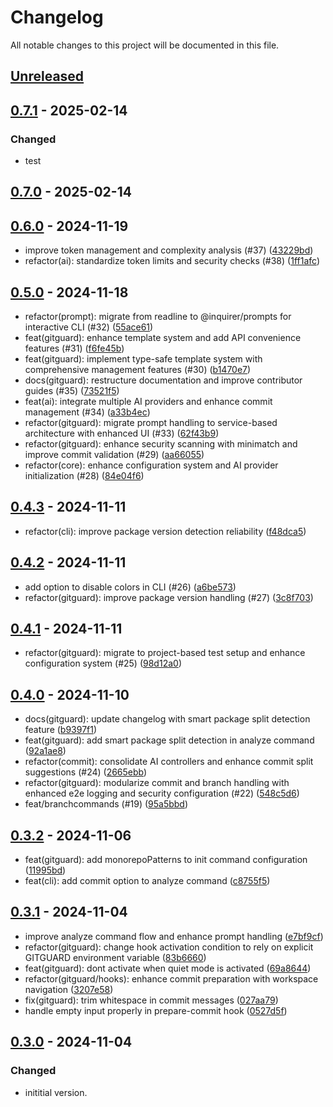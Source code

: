 # Changelog

All notable changes to this project will be documented in this file.

## [Unreleased]


## [0.7.1] - 2025-02-14
### Changed
- test
## [0.7.0] - 2025-02-14

## [0.6.0] - 2024-11-19
- improve token management and complexity analysis (#37) ([43229bd](https://github.com/deeeed/universe/commit/43229bd45361d629d81585179885deba1d891ade))
- refactor(ai): standardize token limits and security checks (#38) ([1ff1afc](https://github.com/deeeed/universe/commit/1ff1afc968cabbfb9a1c691f0d15acbdc4275b76))
## [0.5.0] - 2024-11-18
- refactor(prompt): migrate from readline to @inquirer/prompts for interactive CLI (#32) ([55ace61](https://github.com/deeeed/universe/commit/55ace61e83bb021e2d3067acbaadd79d4e0c88bd))
- feat(gitguard): enhance template system and add API convenience features (#31) ([f6fe45b](https://github.com/deeeed/universe/commit/f6fe45b1a6a38c9722a158df84a8a7d530167a8d))
- feat(gitguard): implement type-safe template system with comprehensive management features (#30) ([b1470e7](https://github.com/deeeed/universe/commit/b1470e75466717bcf55b522c2575eff901d1e42e))
- docs(gitguard): restructure documentation and improve contributor guides (#35) ([73521f5](https://github.com/deeeed/universe/commit/73521f56de0a560efe0fdddedc97dbcc7e3dc2e1))
- feat(ai): integrate multiple AI providers and enhance commit management (#34) ([a33b4ec](https://github.com/deeeed/universe/commit/a33b4ec570bef297f36e686d69a7a05b11f84e39))
- refactor(gitguard): migrate prompt handling to service-based architecture with enhanced UI (#33) ([62f43b9](https://github.com/deeeed/universe/commit/62f43b9af6505b17888dcc467f0a80b3fc0cbb93))
- refactor(gitguard): enhance security scanning with minimatch and improve commit validation (#29) ([aa66055](https://github.com/deeeed/universe/commit/aa6605543c90541248862a62f16be19746b4010f))
- refactor(core): enhance configuration system and AI provider initialization (#28) ([84e04f6](https://github.com/deeeed/universe/commit/84e04f63e43798ad344901efe5a97a93569c57fb))
## [0.4.3] - 2024-11-11
- refactor(cli): improve package version detection reliability ([f48dca5](https://github.com/deeeed/universe/commit/f48dca593b86f2f949de26931995cd7b7d89fad6))
## [0.4.2] - 2024-11-11
- add option to disable colors in CLI (#26) ([a6be573](https://github.com/deeeed/universe/commit/a6be573c495c611876e1026e0a85f902a9c40a3f))
- refactor(gitguard): improve package version handling (#27) ([3c8f703](https://github.com/deeeed/universe/commit/3c8f703ce62a16e320a0346ac934c112a119f560))
## [0.4.1] - 2024-11-11
- refactor(gitguard): migrate to project-based test setup and enhance configuration system (#25) ([98d12a0](https://github.com/deeeed/universe/commit/98d12a0ce58ab35aa923c58f2e377abc41bde2be))
## [0.4.0] - 2024-11-10
- docs(gitguard): update changelog with smart package split detection feature ([b9397f1](https://github.com/deeeed/universe/commit/b9397f1dfbac509d180323a69df2e0f230838ba0))
- feat(gitguard): add smart package split detection in analyze command ([92a1ae8](https://github.com/deeeed/universe/commit/92a1ae8f4ef4dc22f833876e27b70af807f74074))
- refactor(commit): consolidate AI controllers and enhance commit split suggestions (#24) ([2665ebb](https://github.com/deeeed/universe/commit/2665ebb754a4adee4b7b70a160646294fc8d365c))
- refactor(gitguard): modularize commit and branch handling with enhanced e2e logging and security configuration (#22) ([548c5d6](https://github.com/deeeed/universe/commit/548c5d67449674864a0e50f2155252b2c6fc1563))
- feat/branchcommands (#19) ([95a5bbd](https://github.com/deeeed/universe/commit/95a5bbd90b8d8120adb30a69d0d1e567309b3e0b))
## [0.3.2] - 2024-11-06
- feat(gitguard): add monorepoPatterns to init command configuration ([11995bd](https://github.com/deeeed/universe/commit/11995bdc661d9426b1af84fe80ac36806fca3011))
- feat(cli): add commit option to analyze command ([c8755f5](https://github.com/deeeed/universe/commit/c8755f50198df1efa820f20af41aa282822445c2))
## [0.3.1] - 2024-11-04
- improve analyze command flow and enhance prompt handling ([e7bf9cf](https://github.com/deeeed/universe/commit/e7bf9cf36ce4a22cee5dc3448d64ccf830a85573))
- refactor(gitguard): change hook activation condition to rely on explicit GITGUARD environment variable ([83b6660](https://github.com/deeeed/universe/commit/83b66603bd2530f8407a3d01c8306a8004952b86))
- feat(gitguard): dont activate when quiet mode is activated ([69a8644](https://github.com/deeeed/universe/commit/69a8644c693e3cc7569ba70a3d32fcf5fbf0107d))
- refactor(gitguard/hooks): enhance commit preparation with workspace navigation ([3207e58](https://github.com/deeeed/universe/commit/3207e58473aa3b662f8e341f9b72b2b55e1451b2))
- fix(gitguard): trim whitespace in commit messages ([027aa79](https://github.com/deeeed/universe/commit/027aa79b9cb6c4ad60f5c455edc1cb10fd540eec))
- handle empty input properly in prepare-commit hook ([0527d5f](https://github.com/deeeed/universe/commit/0527d5f2ac35513d74b063156ee3b295dadafb42))
## [0.3.0] - 2024-11-04
### Changed
- inititial version.

[unreleased]: https://github.com/deeeed/universe/compare/gitguard@0.7.1...HEAD
[0.7.1]: https://github.com/deeeed/universe/compare/gitguard@0.7.0...gitguard@0.7.1
[0.7.0]: https://github.com/deeeed/universe/compare/gitguard@0.6.0...gitguard@0.7.0
[0.6.0]: https://github.com/deeeed/universe/compare/gitguard@0.5.1...gitguard@0.6.0
[0.5.0]: https://github.com/deeeed/universe/compare/gitguard@0.4.3...gitguard@0.5.0
[0.4.3]: https://github.com/deeeed/universe/compare/@siteed/gitguard@0.4.2...@siteed/gitguard@0.4.3
[0.4.2]: https://github.com/deeeed/universe/compare/@siteed/gitguard@0.4.1...@siteed/gitguard@0.4.2
[0.4.1]: https://github.com/deeeed/universe/compare/@siteed/gitguard@0.4.0...@siteed/gitguard@0.4.1
[0.4.0]: https://github.com/deeeed/universe/compare/@siteed/gitguard@0.3.2...@siteed/gitguard@0.4.0
[0.3.2]: https://github.com/deeeed/universe/compare/gitguard@@siteed/gitguard@0.3.1...gitguard@@siteed/gitguard@0.3.2
[0.3.1]: https://github.com/deeeed/universe/compare/gitguard@@siteed/gitguard@0.3.0...gitguard@@siteed/gitguard@0.3.1
[0.3.0]: https://github.com/deeeed/universe/compare/gitguard@@siteed/gitguard@0.2.0...gitguard@@siteed/gitguard@0.3.0
